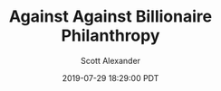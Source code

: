---
layout: podcast
title: "Against Against Billionaire Philanthropy"
author: Scott Alexander
description: https://slatestarcodex.com/2019/07/29/against-against-billionaire-philanthropy/
date: 2019-07-29 18:29:00 PDT
length: 1429564
duration: 357
guid: against-against-billionaire-philanthropy
---